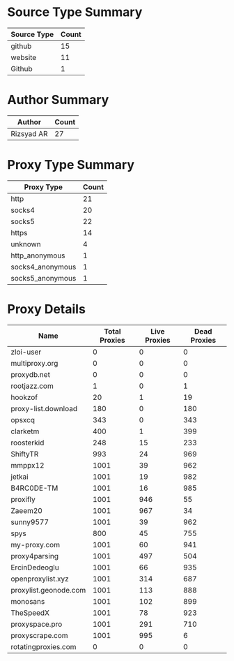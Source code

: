# Source Type Summary

| Source Type | Count |
|-------------|-------|
| github | 15 |
| website | 11 |
| Github | 1 |


# Author Summary

| Author | Count |
|--------|-------|
| Rizsyad AR | 27 |


# Proxy Type Summary

| Proxy Type | Count |
|------------|-------|
| http | 21 |
| socks4 | 20 |
| socks5 | 22 |
| https | 14 |
| unknown | 4 |
| http_anonymous | 1 |
| socks4_anonymous | 1 |
| socks5_anonymous | 1 |


# Proxy Details

| Name | Total Proxies | Live Proxies | Dead Proxies |
|------|---------------|--------------|---------------|
| zloi-user | 0 | 0 | 0 |
| multiproxy.org | 0 | 0 | 0 |
| proxydb.net | 0 | 0 | 0 |
| rootjazz.com | 1 | 0 | 1 |
| hookzof | 20 | 1 | 19 |
| proxy-list.download | 180 | 0 | 180 |
| opsxcq | 343 | 0 | 343 |
| clarketm | 400 | 1 | 399 |
| roosterkid | 248 | 15 | 233 |
| ShiftyTR | 993 | 24 | 969 |
| mmppx12 | 1001 | 39 | 962 |
| jetkai | 1001 | 19 | 982 |
| B4RC0DE-TM | 1001 | 16 | 985 |
| proxifly | 1001 | 946 | 55 |
| Zaeem20 | 1001 | 967 | 34 |
| sunny9577 | 1001 | 39 | 962 |
| spys | 800 | 45 | 755 |
| my-proxy.com | 1001 | 60 | 941 |
| proxy4parsing | 1001 | 497 | 504 |
| ErcinDedeoglu | 1001 | 66 | 935 |
| openproxylist.xyz | 1001 | 314 | 687 |
| proxylist.geonode.com | 1001 | 113 | 888 |
| monosans | 1001 | 102 | 899 |
| TheSpeedX | 1001 | 78 | 923 |
| proxyspace.pro | 1001 | 291 | 710 |
| proxyscrape.com | 1001 | 995 | 6 |
| rotatingproxies.com | 0 | 0 | 0 |
